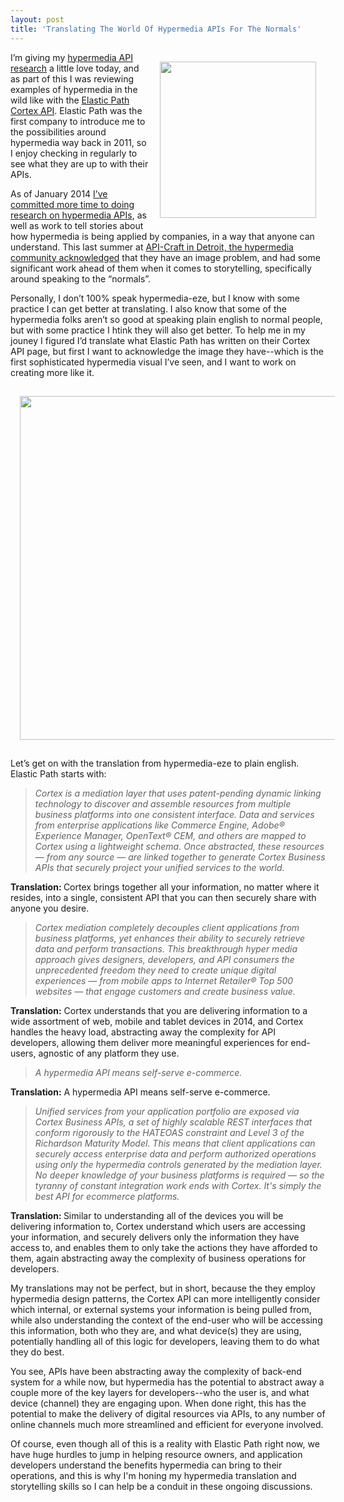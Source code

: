 ```yaml
---
layout: post
title: 'Translating The World Of Hypermedia APIs For The Normals'
---
```

<p><a href="http://www.elasticpath.com/"><img style="padding: 15px;" src="https://s3.amazonaws.com/kinlane-productions/api-evangelist/elasticpath/elastic-path-logo-2014.jpeg" alt="" width="250" align="right" /></a></p>
<p>I&rsquo;m giving my <a href="http://hypermedia.apievangelist.com/">hypermedia API research</a> a little love today, and as part of this I was reviewing examples of hypermedia in the wild like with the <a href="http://www.elasticpath.com/hypermedia-api">Elastic Path Cortex API</a>. Elastic Path was the first company to introduce me to the possibilities around hypermedia way back in 2011, so I enjoy checking in regularly to see what they are up to with their APIs.</p>
<p>As of January 2014 <a href="http://apievangelist.com/2014/01/07/what-is-a-hypermedia-api/">I&rsquo;ve committed more time to doing research on hypermedia APIs</a>, as well as work to tell stories about how hypermedia is being applied by companies, in a way that anyone can understand. This last summer at <a href="http://apievangelist.com/2014/08/28/video-from-the-hypermedia-panel-at-apicraft-in-detroit-last-month/">API-Craft in Detroit, the hypermedia community acknowledged</a> that they have an image problem, and had some significant work ahead of them when it comes to storytelling, specifically around speaking to the &ldquo;normals&rdquo;.</p>
<p>Personally, I don&rsquo;t 100% speak hypermedia-eze, but I know with some practice I can get better at translating. I also know that some of the hypermedia folks aren&rsquo;t so good at speaking plain english to normal people, but with some practice I htink they will also get better. To help me in my jouney I figured I&rsquo;d translate what Elastic Path has written on their Cortex API page, but first I want to acknowledge the image they have--which is the first sophisticated hypermedia visual I&rsquo;ve seen, and I want to work on creating more like it.</p>
<p><a href="http://www.elasticpath.com/hypermedia-api"><img style="padding: 15px; display: block; margin-left: auto; margin-right: auto;" src="https://s3.amazonaws.com/kinlane-productions/api-evangelist/elasticpath/elastic-path-developer-cortex-diagram-2.jpg" alt="" width="550" /></a></p>
<p>Let&rsquo;s get on with the translation from hypermedia-eze to plain english. Elastic Path starts with:</p>
<blockquote><em>Cortex is a mediation layer that uses patent-pending dynamic linking technology to discover and assemble resources from multiple business platforms into one consistent interface. Data and services from enterprise applications like Commerce Engine, Adobe&reg; Experience Manager, OpenText&reg; CEM, and others are mapped to Cortex using a lightweight schema. Once abstracted, these resources &mdash; from any source &mdash; are linked together to generate Cortex Business APIs that securely project your unified services to the world.</em></blockquote>
<p><strong>Translation: </strong>Cortex brings together all your information, no matter where it resides, into a single, consistent API that you can then securely share with anyone you desire.</p>
<blockquote><em>Cortex mediation completely decouples client applications from business platforms, yet enhances their ability to securely retrieve data and perform transactions. This breakthrough hyper media approach gives designers, developers, and API consumers the unprecedented freedom they need to create unique digital experiences &mdash; from mobile apps to Internet Retailer&reg; Top 500 websites &mdash; that engage customers and create business value.</em></blockquote>
<p><strong>Translation:</strong> Cortex understands that you are delivering information to a wide assortment of web, mobile and tablet devices in 2014, and Cortex handles the heavy load, abstracting away the complexity for API developers, allowing them deliver more meaningful experiences for end-users, agnostic of any platform they use.</p>
<blockquote><em>A hypermedia API means self-serve e-commerce.</em></blockquote>
<p><strong>Translation:</strong> A hypermedia API means self-serve e-commerce.</p>
<blockquote><em>Unified services from your application portfolio are exposed via Cortex Business APIs, a set of highly scalable REST interfaces that conform rigorously to the HATEOAS constraint and Level 3 of the Richardson Maturity Model. This means that client applications can securely access enterprise data and perform authorized operations using only the hypermedia controls generated by the mediation layer. No deeper knowledge of your business platforms is required &mdash; so the tyranny of constant integration work ends with Cortex. It's simply the best API for ecommerce platforms.</em></blockquote>
<p><strong>Translation: </strong>Similar to understanding all of the devices you will be delivering information to, Cortex understand which users are accessing your information, and securely delivers only the information they have access to, and enables them to only take the actions they have afforded to them, again abstracting away the complexity of business operations for developers.</p>
<p>My translations may not be perfect, but in short, because the they employ hypermedia design patterns, the Cortex API can more intelligently consider which internal, or external systems your information is being pulled from, while also understanding the context of the end-user who will be accessing this information, both who they are, and what device(s) they are using, potentially handling all of this logic for developers, leaving them to do what they do best.</p>
<p>You see, APIs have been abstracting away the complexity of back-end system for a while now, but hypermedia has the potential to abstract away a couple more of the key  layers for developers--who the user is, and what device (channel) they are engaging upon. When done right, this has the potential to make the delivery of digital resources via APIs, to any number of online channels much more streamlined and efficient for everyone involved.</p>
<p>Of course, even though all of this is a reality with Elastic Path right now, we have huge hurdles to jump in helping resource owners, and application developers understand the benefits hypermedia can bring to their operations, and this is why I'm honing my hypermedia translation and storytelling skills so I can help be a conduit in these ongoing discussions.</p>